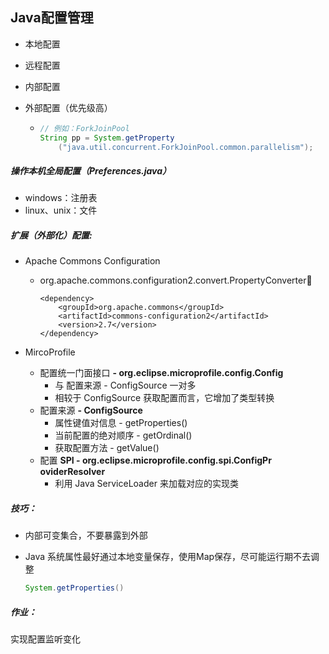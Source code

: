 ## Java配置管理



- 本地配置

- 远程配置

- 内部配置

- 外部配置（优先级高）

  - ```java
    // 例如：ForkJoinPool
    String pp = System.getProperty
        ("java.util.concurrent.ForkJoinPool.common.parallelism");
    ```



##### 操作本机全局配置（Preferences.java）

- windows：注册表
- linux、unix：文件



##### 扩展（外部化）配置:

- Apache Commons Configuration

  - org.apache.commons.configuration2.convert.PropertyConverter

    ```pom
    <dependency>
        <groupId>org.apache.commons</groupId>
        <artifactId>commons-configuration2</artifactId>
        <version>2.7</version>
    </dependency>
    ```

- MircoProfile
  - 配置统一门面接口 **- org.eclipse.microprofile.config.Config**
    - 与 配置来源 - ConfigSource 一对多
    - 相较于 ConfigSource 获取配置而言，它增加了类型转换
  - 配置来源 **- ConfigSource**
    - 属性键值对信息 - getProperties() 
    - 当前配置的绝对顺序 - getOrdinal() 
    - 获取配置方法 - getValue()
  - 配置 **SPI - org.eclipse.microprofile.config.spi.ConfigPr oviderResolver**
    - 利用 Java ServiceLoader 来加载对应的实现类



##### 技巧：

- 内部可变集合，不要暴露到外部

- Java 系统属性最好通过本地变量保存，使用Map保存，尽可能运行期不去调整

  ```java
  System.getProperties()
  ```



##### 作业：

实现配置监听变化
